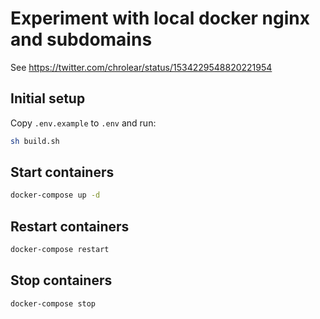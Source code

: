 # Experiment with local docker nginx and subdomains

See https://twitter.com/chrolear/status/1534229548820221954 

## Initial setup

Copy `.env.example` to `.env` and run:

```bash
sh build.sh
```

## Start containers

```bash
docker-compose up -d
```

## Restart containers

```bash
docker-compose restart
```

## Stop containers

```bash
docker-compose stop
```
